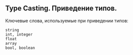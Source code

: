 ## Type Casting. Приведение типов.

Ключевые слова, используемые при приведении типов:

    string
    int, integer
    float
    array
    bool, boolean

